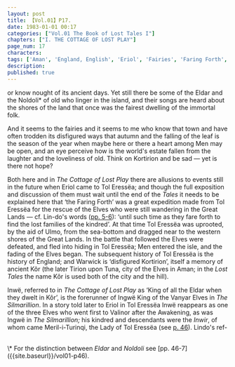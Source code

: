 ```yaml
---
layout: post
title: 【Vol.01】P17.
date: 1983-01-01 00:17
categories: ["Vol.01 The Book of Lost Tales I"]
chapters: ["I. THE COTTAGE OF LOST PLAY"]
page_num: 17
characters: 
tags: ['Aman', 'England, English', 'Eriol', 'Fairies', 'Faring Forth', 'Great Lands', 'Ingil', 'Inwë', 'Inwir', 'Kôr', 'Koromas', 'Kortirion', 'Lindo', 'lost families of the kindred', 'Melko', 'Men', 'Meril-i-Turinqi', 'Noldoli']
description: 
published: true
---
```


<p style="text-indent: 0;">
or know nought of its ancient days. Yet still there be some of the Eldar and the Noldoli* of old who linger in the island, and their songs are heard about the shores of the land that once was the fairest dwelling of the immortal folk.
</p>

And it seems to the fairies and it seems to me who know that town and have often trodden its disfigured ways that autumn and the falling of the leaf is the season of the year when maybe here or there a heart among Men may be open, and an eye perceive how is the world's estate fallen from the laughter and the loveliness of old. Think on Kortirion and be sad — yet is there not hope?

Both here and in <I>The Cottage of Lost Play</I> there are allusions to events still in the future when Eriol came to Tol Eressëa; and though the full exposition and discussion of them must wait until the end of the <I>Tales</I> it needs to be explained here that ‘the Faring Forth’ was a great expedition made from Tol Eressëa for the rescue of the Elves who were still wandering in the Great Lands — cf. Lin-do's words ([pp. 5-6]({{site.baseurl}}/vol01-p5)): ‘until such time as they fare forth to find the lost families of the kindred’. At that time Tol Eressëa was uprooted, by the aid of Ulmo, from the sea-bottom and dragged near to the western shores of the Great Lands. In the battle that followed the Elves were defeated, and fled into hiding in Tol Eressëa; Men entered the isle, and the fading of the Elves began. The subsequent history of Tol Eressëa is the history of England; and Warwick is ‘disfigured Kortirion’, itself a memory of ancient Kôr (the later Tirion upon Tuna, city of the Elves in Aman; in the <I>Lost Tales</I> the name Kôr is used both of the city and the hill).

Inwë, referred to in <I>The Cottage of Lost Play</I> as ‘King of all the Eldar when they dwelt in Kôr’, is the forerunner of Ingwë King of the Vanyar Elves in <I>The Silmarillion</I>. In a story told later to Eriol in Tol Eressëa Inwë reappears as one of the three Elves who went first to Valinor after the Awakening, as was Ingwë in <I>The Silmarillion;</I> his kindred and descendants were the <I>Inwir</I>, of whom came Meril-i-Turinqi, the Lady of Tol Eressëa (see [p. 46]({{site.baseurl}}/vol01-p46)). Lindo's ref-

<br>
\* For the distinction between <I>Eldar</I> and <I>Noldoli</I> see [pp. 46-7]({{site.baseurl}}/vol01-p46).

